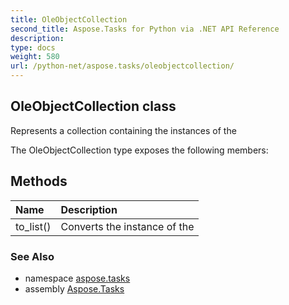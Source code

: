 ```yaml
---
title: OleObjectCollection
second_title: Aspose.Tasks for Python via .NET API Reference
description: 
type: docs
weight: 580
url: /python-net/aspose.tasks/oleobjectcollection/
---
```


## OleObjectCollection class

Represents a collection containing the instances of the

The OleObjectCollection type exposes the following members:
## Methods
| Name | Description |
| :- | :- |
|to_list()|Converts the instance of the|

### See Also

* namespace [aspose.tasks](/tasks/python-net/aspose.tasks/)
* assembly [Aspose.Tasks](/tasks/python-net/)

